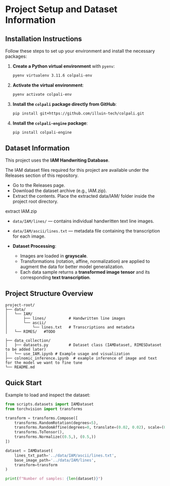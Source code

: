 # Project Setup and Dataset Information

## Installation Instructions

Follow these steps to set up your environment and install the necessary packages:

1. **Create a Python virtual environment** with `pyenv`:
   ```bash
   pyenv virtualenv 3.11.6 colpali-env
   ```

2. **Activate the virtual environment**:
   ```bash
   pyenv activate colpali-env
   ```

3. **Install the `colpali` package directly from GitHub**:
   ```bash
   pip install git+https://github.com/illuin-tech/colpali.git
   ```

4. **Install the `colpali-engine` package**:
   ```bash
   pip install colpali-engine
   ```

## Dataset Information

This project uses the **IAM Handwriting Database**.


The IAM dataset files required for this project are available under the Releases section of this repository.
- Go to the Releases page.
- Download the dataset archive (e.g., IAM.zip).
- Extract the contents.
Place the extracted data/IAM/ folder inside the project root directory.

extract IAM.zip
  - `data/IAM/lines/` — contains individual handwritten text line images.
  - `data/IAM/ascii/lines.txt` — metadata file containing the transcription for each image.

- **Dataset Processing**:
  - Images are loaded in **grayscale**.
  - Transformations (rotation, affine, normalization) are applied to augment the data for better model generalization.
  - Each data sample returns a **transformed image tensor** and its corresponding **text transcription**.

## Project Structure Overview

```
project-root/
├── data/
│   └── IAM/
│       ├── lines/          # Handwritten line images
│       └── ascii/
│           └── lines.txt   # Transcriptions and metadata
│   └── RIMES/   #TODO

├── data_collection/
│   ├── datasets.py         # Dataset class (IAMDataset, RIMESDataset to be added later)
│   └── use_IAM.ipynb # Example usage and visualization
├── colnomic_inference.ipynb  # example inference of image and text for the model we want to fine tune
└── README.md

```

## Quick Start

Example to load and inspect the dataset:

```python
from scripts.datasets import IAMDataset
from torchvision import transforms

transform = transforms.Compose([
    transforms.RandomRotation(degrees=5),
    transforms.RandomAffine(degrees=0, translate=(0.02, 0.02), scale=(0.95, 1.05), shear=5),
    transforms.ToTensor(),
    transforms.Normalize((0.5,), (0.5,))
])

dataset = IAMDataset(
    lines_txt_path='../data/IAM/ascii/lines.txt',
    base_image_path='../data/IAM/lines',
    transform=transform
)

print(f"Number of samples: {len(dataset)}")
```
